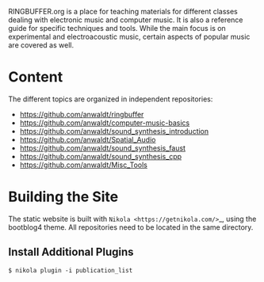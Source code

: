 
RINGBUFFER.org is a place for teaching materials for different classes dealing with electronic music and computer music. It is also a reference guide for specific techniques and tools. While the main focus is on experimental and electroacoustic music, certain aspects of popular music are covered as well.

# Content

The different topics are organized in independent repositories:

- https://github.com/anwaldt/ringbuffer
- https://github.com/anwaldt/computer-music-basics
- https://github.com/anwaldt/sound_synthesis_introduction
- https://github.com/anwaldt/Spatial_Audio
- https://github.com/anwaldt/sound_synthesis_faust
- https://github.com/anwaldt/sound_synthesis_cpp
- https://github.com/anwaldt/Misc_Tools


# Building the Site

The static website is built with `Nikola <https://getnikola.com/>`_, using the bootblog4 theme.
All repositories need to be located in the same directory.


## Install Additional Plugins

    $ nikola plugin -i publication_list
